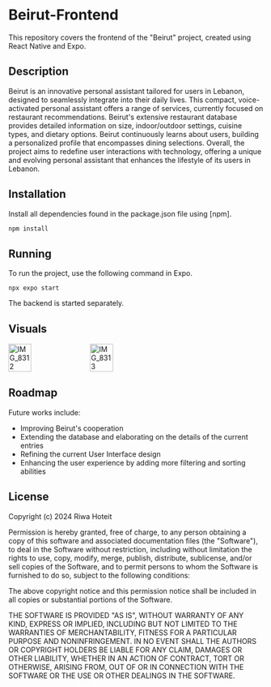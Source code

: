 # Beirut-Frontend

This repository covers the frontend of the "Beirut" project, created using React Native and Expo. 

## Description

Beirut is an innovative personal assistant tailored for users in Lebanon, designed to seamlessly integrate into their daily lives.
This compact, voice-activated personal assistant offers a range of services, currently focused on restaurant recommendations.
Beirut's extensive restaurant database provides detailed information on size, 
indoor/outdoor settings, cuisine types, and dietary options. Beirut continuously learns about users, 
building a personalized profile that encompasses dining selections. 
Overall, the project aims to redefine user interactions with technology, 
offering a unique and evolving personal assistant that enhances the lifestyle of its users in Lebanon.

## Installation

Install all dependencies found in the package.json file using [npm].

```bash
npm install
```

## Running

To run the project, use the following command in Expo.
```node
npx expo start
```

The backend is started separately.

## Visuals

<div style="display: flex;">
    <img src="https://github.com/riwaht/Beirut-Frontend/assets/81487756/31b14836-d582-46a6-8275-aa888cc55dc2" alt="IMG_8312" style="width: 30%; margin-right: 5px;">
    <img src="https://github.com/riwaht/Beirut-Frontend/assets/81487756/9018ea94-f6aa-4cbd-9554-535680cc390e" alt="IMG_8313" style="width: 30%; margin-left: 5px;">
</div>

## Roadmap

Future works include:
* Improving Beirut's cooperation
* Extending the database and elaborating on the details of the current entries
* Refining the current User Interface design
* Enhancing the user experience by adding more filtering and sorting abilities

## License

Copyright (c) 2024 Riwa Hoteit

Permission is hereby granted, free of charge, to any person obtaining a copy
of this software and associated documentation files (the "Software"), to deal
in the Software without restriction, including without limitation the rights
to use, copy, modify, merge, publish, distribute, sublicense, and/or sell
copies of the Software, and to permit persons to whom the Software is
furnished to do so, subject to the following conditions:

The above copyright notice and this permission notice shall be included in all
copies or substantial portions of the Software.

THE SOFTWARE IS PROVIDED "AS IS", WITHOUT WARRANTY OF ANY KIND, EXPRESS OR
IMPLIED, INCLUDING BUT NOT LIMITED TO THE WARRANTIES OF MERCHANTABILITY,
FITNESS FOR A PARTICULAR PURPOSE AND NONINFRINGEMENT. IN NO EVENT SHALL THE
AUTHORS OR COPYRIGHT HOLDERS BE LIABLE FOR ANY CLAIM, DAMAGES OR OTHER
LIABILITY, WHETHER IN AN ACTION OF CONTRACT, TORT OR OTHERWISE, ARISING FROM,
OUT OF OR IN CONNECTION WITH THE SOFTWARE OR THE USE OR OTHER DEALINGS IN THE
SOFTWARE.
